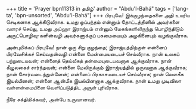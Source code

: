+++
title = 'Prayer bpn11313 in தமிழ்'
author = "Abdu'l-Bahá"
tags = ['lang-ta', 'bpn-unsorted', "Abdu'l-Bahá"]
+++
பிரபுவே! இக்குழந்தைகளை அதி உயரிய செடிகளாக ஆக்கிடுவீராக. உமது ஒப்பந்தம் என்னும் தோட்டத்தினில் அவர்களை வளரச் செய்து, உமது அப்ஹா இராஜ்யம் என்னும் மேகங்களிலிருந்து பொழிந்திடும் அருட்பொழிவு-களின்வழி அவர்களுக்குப் பசுமையையும் அழகினையும் வழங்குவீராக. 

அன்புமிக்கப் பிரபுவே! நான் ஒரு சிறு குழந்தை; இராஜ்யத்திற்குள் என்னைப் பிரவேசிக்கச் செய்வதன்வழி என்னை மேன்மையடையச் செய்வீராக. நான் உலகப் பற்றுடையவன்; என்னைத் தெய்வீகத் தன்மையுடையவனாக ஆக்குவீராக. நான் கீழுலகைச் சார்ந்தவன்; என்னை மேலிருக்கும் இராஜ்யத்தில் ஒருவனாக ஆக்குவீராக; நான் சோர்வடைந்துள்ளேன்; என்னைப் பிரகாசமடையச் செய்வீராக; நான் லௌகீக இயல்பினன்; என்னை ஆன்மீக இயல்பினனாக ஆக்குவீராக. நான் உமது முடிவிலா வள்ளன்மையினை வெளிப்படுத்திட அருள் புரிவீராக. 

நீரே சக்திமிக்கவர், அன்பே உருவானவர்.
